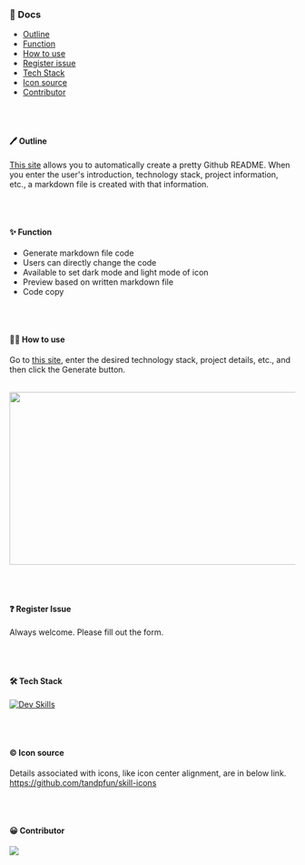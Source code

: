 ### 📒 Docs
- [Outline](#-outline)
- [Function](#-function)
- [How to use](#-how-to-use)
- [Register issue](#-register-issue)
- [Tech Stack](#️-tech-stack)
- [Icon source](#️-icon-source)
- [Contributor](#-contributor)

<br><br>

#### 🖊️ Outline

[This site](https://minseokangq.github.io/github-readme-generator/) allows you to automatically create a pretty Github README. When you enter the user's introduction, technology stack, project information, etc., a markdown file is created with that information.

<br><br>

#### ✨ Function

- Generate markdown file code
- Users can directly change the code
- Available to set dark mode and light mode of icon
- Preview based on written markdown file
- Code copy

<br><br>

#### 👩‍💻 How to use

Go to [this site](https://minseokangq.github.io/github-readme-generator/), enter the desired technology stack, project details, etc., and then click the Generate button.

<br>

<img src="https://github.com/MinseoKangQ/github-readme-generator/assets/98332877/d7f11b8b-4daa-454a-a03b-8559796d3b7e" width="540" height="304">

<br><br>

#### ❓ Register Issue

Always welcome. Please fill out the form.

<br><br>

#### 🛠️ Tech Stack

[![Dev Skills](https://skillicons.dev/icons?i=vite,react,github&theme=dark)](https://skillicons.dev)

<br><br>

#### ©️ Icon source

Details associated with icons, like icon center alignment, are in below link.<br>
https://github.com/tandpfun/skill-icons

<br><br>

#### 😀 Contributor
<a href="https://github.com/MinseoKangQ/github-readme-generator/graphs/contributors">
  <img src="https://contrib.rocks/image?repo=MinseoKangQ/github-readme-generator" />
</a>

